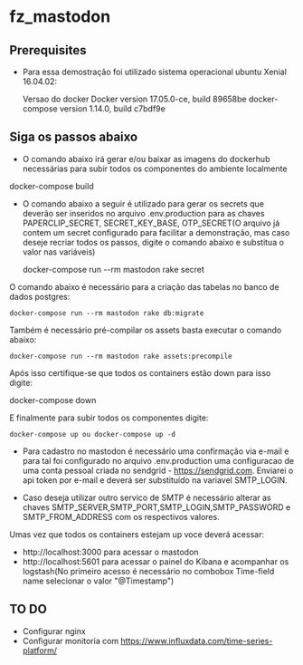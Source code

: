 # fz_mastodon

## Prerequisites

- Para essa demostração foi utilizado sistema operacional ubuntu Xenial 16.04.02:

   Versao do docker Docker version 17.05.0-ce, build 89658be
   docker-compose version 1.14.0, build c7bdf9e

## Siga os passos abaixo

- O comando abaixo irá gerar e/ou baixar as imagens do dockerhub necessárias para subir todos os componentes do ambiente localmente
 
 docker-compose build

- O comando abaixo a seguir é utilizado para gerar os secrets que deverão ser inseridos no arquivo .env.production para as chaves PAPERCLIP_SECRET, SECRET_KEY_BASE, OTP_SECRET(O arquivo já contem um secret configurado para facilitar a demonstração, mas caso deseje recriar todos os passos, digite o comando abaixo e substitua o valor nas variáveis)
  
  docker-compose run --rm mastodon rake secret

O comando abaixo é necessário para a criação das tabelas no banco de dados postgres: 

    docker-compose run --rm mastodon rake db:migrate

Também é necessário pré-compilar os assets basta executar o comando abaixo:

    docker-compose run --rm mastodon rake assets:precompile


Após isso certifique-se que todos os containers estão down para isso digite:

docker-compose down

E finalmente para subir todos os componentes digite: 

    docker-compose up ou docker-compose up -d


- Para cadastro no mastodon é necessário uma confirmação via e-mail e para tal foi configurado no arquivo .env.production uma configuracao de uma conta pessoal criada no sendgrid - https://sendgrid.com. Enviarei o api token por e-mail e deverá ser substituído na variavel SMTP_LOGIN. 

 - Caso deseja utilizar outro servico de SMTP é necessário alterar as chaves SMTP_SERVER,SMTP_PORT,SMTP_LOGIN,SMTP_PASSWORD e SMTP_FROM_ADDRESS com os respectivos valores.


Umas vez que todos os containers estejam up voce deverá acessar:

- http://localhost:3000 para acessar o mastodon
- http://localhost:5601 para acessar o painel do Kibana e acompanhar os logstash(No primeiro acesso é necessário no combobox Time-field name selecionar o valor "@Timestamp")

## TO DO
- Configurar nginx
- Configurar monitoria com https://www.influxdata.com/time-series-platform/

 
